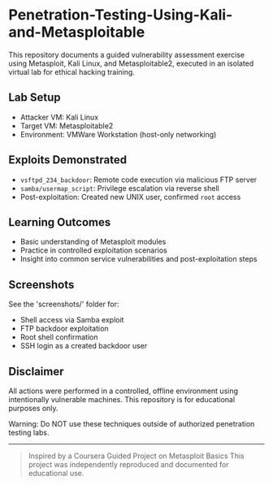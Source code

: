 # Penetration-Testing-Using-Kali-and-Metasploitable

This repository documents a guided vulnerability assessment exercise using Metasploit, Kali Linux, and Metasploitable2, executed in an isolated virtual lab for ethical hacking training.

## Lab Setup

- Attacker VM: Kali Linux
- Target VM: Metasploitable2
- Environment: VMWare Workstation (host-only networking)

## Exploits Demonstrated

- `vsftpd_234_backdoor`: Remote code execution via malicious FTP server
- `samba/usermap_script`: Privilege escalation via reverse shell
- Post-exploitation: Created new UNIX user, confirmed `root` access

## Learning Outcomes

- Basic understanding of Metasploit modules
- Practice in controlled exploitation scenarios
- Insight into common service vulnerabilities and post-exploitation steps

## Screenshots

See the 'screenshots/' folder for:
- Shell access via Samba exploit
- FTP backdoor exploitation
- Root shell confirmation
- SSH login as a created backdoor user

## Disclaimer

All actions were performed in a controlled, offline environment using intentionally vulnerable machines. This repository is for educational purposes only.

Warning: Do NOT use these techniques outside of authorized penetration testing labs.

---

> Inspired by a Coursera Guided Project on Metasploit Basics 
> This project was independently reproduced and documented for educational use.
